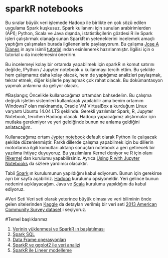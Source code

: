 # sparkR notebooks
Bu sıralar büyük veri işlemede Hadoop ile birlikte en çok sözü edilen uygulama Spark kuşkusuz. Spark kullanımı için sunulan arabirimlerden (API); Python, Scala ve Java dışında, istatistikçilerin gözdesi R ile Spark işleri çalıştırmak olanağı sunan SparkR ın yeteneklerini incelemek amaçlı yaptığım çalışmaları burada ilgilenenlerle paylaşıyorum. Bu çalışma [Jose A Dianes](https://github.com/jadianes) in aynı isimli [tutorial](https://github.com/jadianes/spark-r-notebooks) ından esinlenerek hazırlanmıştır. İlgilisi için o tutorial u da incelemesini öneririm.

Bu incelemeyi kolay bir ortamda yapabilmek için sparkR ın komut satırını değilde, IPython / Jupyter notebook u kullanmayı tercih ettim. Bu şekilde hem çalışmamız daha kolay olacak, hem de yaptığımız analizleri paylaşmak, tekrar etmek, diğer kişilerle paylaşmak çok rahat olacak. Bu dokümantasyon yapmak anlamına da geliyor olacak.

#Başlangıç
Öncelikle kullanacağımız ortamdan bahsedelim. Bu çalışma değişik işletim sistemleri kullanılarak yapılabilir ama benim ortamım Windows7 olan makinamda, Oracle VM VirtualBox a kurduğum Linux varyantı Ubuntu 14.04 LTS şeklinde.
Gerekli yazılımlar Spark, R, Jupyter Notebook, tercihen Hadoop olacak. Hadoop yapacağımız alıştırmalar için mutlaka gerekmiyor ve yeri geldiğinde bunun ne anlama geldiğini anlatacağım.

Kullanacağımız ortam [Jypter notebook](http://jupyter.org/) default olarak Python ile çalışacak şekilde düzenlenmiştir. Farklı dillerde çalışma yapabilmek için bu dillerin motorlarına ilgili komutları aktarıp sonuçları notebook a geri getirecek bir yazılıma ihtiyaç duyuyoruz. Bu yazılımlara Kernel deniyor ve R için olanı [IRkernel](http://irkernel.github.io/installation/) dan kurulumu yapabilirsiniz. Ayrıca [Using R with Jupyter Notebooks](http://blog.revolutionanalytics.com/2015/09/using-r-with-jupyter-notebooks.html) da sizlere yardımcı olacaktır.

Tabii [Spark](https://spark.apache.org/docs/latest/index.html) ın kurulumunun yapıldığını kabul ediyorum. Bunun için gerekirse ayrı bir sayfa açabiliriz. [Hadoop](http://hadoop.apache.org/releases.html) kurulumu opsiyoneldir. Yeri gelince bunun nedenini açıklayacağım. Java ve [Scala](http://www.scala-lang.org/) kurulumu yapıldığını da kabul ediyoruz.

#Veri Seti
Veri seti olarak yeterince büyük olması ve veri biliminin önde gelen sitelerinden [Kaggle](https://www.kaggle.com/) da detayları verilmiş bir veri seti [2013 American Community Survey dataset](https://www.kaggle.com/census/2013-american-community-survey) i seçiyoruz.

#Temel başlıklarımız
1. [Verinin yüklenmesi ve SparkR ın başlatılması](https://github.com/vezir/spark-r-notebooks/blob/master/notebooks/1-baslangic/baslangic.ipynb)
2. [Spark SQL](https://github.com/vezir/spark-r-notebooks/blob/master/notebooks/2-sparkSQL/sparkSQL.ipynb)
3. [Data Frame operasyonları](https://github.com/vezir/spark-r-notebooks/blob/master/notebooks/2-sparkSQL/sparkSQL.ipynb)
4. [SparkR ve ggplot2 ile veri analizi](https://github.com/vezir/spark-r-notebooks/blob/master/notebooks/2-sparkSQL/sparkSQL.ipynb)
5. [SparkR ile Lineer modelleme](https://github.com/vezir/spark-r-notebooks/blob/master/notebooks/2-sparkSQL/sparkSQL.ipynb)
 
